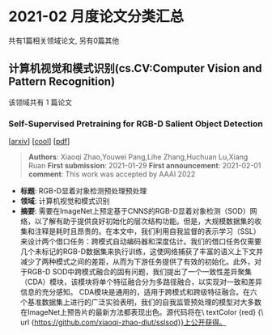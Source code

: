 # 2021-02 月度论文分类汇总

共有1篇相关领域论文, 另有0篇其他

## 计算机视觉和模式识别(cs.CV:Computer Vision and Pattern Recognition)

该领域共有 1 篇论文

### Self-Supervised Pretraining for RGB-D Salient Object Detection 
[[arxiv](https://arxiv.org/abs/2101.12482)] [[cool](https://papers.cool/arxiv/2101.12482)] [[pdf](https://arxiv.org/pdf/2101.12482)]
> **Authors**: Xiaoqi Zhao,Youwei Pang,Lihe Zhang,Huchuan Lu,Xiang Ruan
> **First submission**: 2021-01-29
> **First announcement**: 2021-02-01
> **comment**: This work was accepted by AAAI 2022
- **标题**: RGB-D显着对象检测预处理预处理
- **领域**: 计算机视觉和模式识别
- **摘要**: 需要在ImageNet上预定基于CNNS的RGB-D显着对象检测（SOD）网络，以了解有助于提供良好初始化的层次结构功能。但是，大规模数据集的收集和注释是耗时且昂贵的。在本文中，我们利用自我监督的表示学习（SSL）来设计两个借口任务：跨模式自动编码器和深度估计。我们的借口任务仅需要几个未标记的RGB-D数据集来执行训练，这使网络捕获了丰富的语义上下文并减少了两种模式之间的差距，从而为下游任务提供了有效的初始化。此外，对于RGB-D SOD中跨模式融合的固有问题，我们提出了一个一致性差异聚集（CDA）模块，该模块将单个特征融合分为多路径融合，以实现对一致和差异信息的充分感知。 CDA模块是通用的，适用于跨模式和跨级特征融合。在六个基准数据集上进行的广泛实验表明，我们的自我监管预处理的模型对大多数在ImageNet上预告片的最新方法都表现出色。源代码将在\ textColor {red} {\ url {https://github.com/xiaoqi-zhao-dlut/sslsod}}上公开获得。

